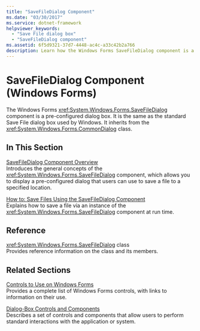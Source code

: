 ```yaml
---
title: "SaveFileDialog Component"
ms.date: "03/30/2017"
ms.service: dotnet-framework
helpviewer_keywords: 
  - "Save File dialog box"
  - "SaveFileDialog component"
ms.assetid: 6f5d9321-37d7-4448-ac4c-a33c42b2a766
description: Learn how the Windows Forms SaveFileDialog component is a pre-configured dialog box that is the same as the standard Save File dialog box used in Windows.
---
```

# SaveFileDialog Component (Windows Forms)

The Windows Forms <xref:System.Windows.Forms.SaveFileDialog> component is a pre-configured dialog box. It is the same as the standard Save File dialog box used by Windows. It inherits from the <xref:System.Windows.Forms.CommonDialog> class.  
  
## In This Section  

[SaveFileDialog Component Overview](savefiledialog-component-overview-windows-forms.md)\
Introduces the general concepts of the <xref:System.Windows.Forms.SaveFileDialog> component, which allows you to display a pre-configured dialog that users can use to save a file to a specified location.  
  
[How to: Save Files Using the SaveFileDialog Component](how-to-save-files-using-the-savefiledialog-component.md)\
Explains how to save a file via an instance of the <xref:System.Windows.Forms.SaveFileDialog> component at run time.  
  
## Reference  

<xref:System.Windows.Forms.SaveFileDialog> class  
Provides reference information on the class and its members.  
  
## Related Sections  

[Controls to Use on Windows Forms](controls-to-use-on-windows-forms.md)\
Provides a complete list of Windows Forms controls, with links to information on their use.  
  
[Dialog-Box Controls and Components](dialog-box-controls-and-components-windows-forms.md)\
Describes a set of controls and components that allow users to perform standard interactions with the application or system.
